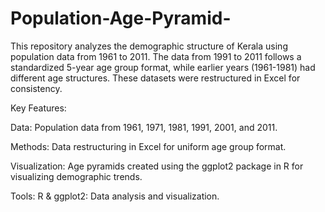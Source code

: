 # Population-Age-Pyramid-

This repository analyzes the demographic structure of Kerala using population data from 1961 to 2011. The data from 1991 to 2011 follows a standardized 5-year age group format, while earlier years (1961-1981) had different age structures. These datasets were restructured in Excel for consistency.

Key Features:

Data: Population data from 1961, 1971, 1981, 1991, 2001, and 2011.

Methods: Data restructuring in Excel for uniform age group format.

Visualization: Age pyramids created using the ggplot2 package in R for visualizing demographic trends.

Tools: R & ggplot2: Data analysis and visualization.
